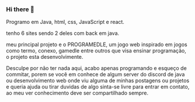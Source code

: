 ### Hi there 👋
Programo em Java, html, css, JavaScript e react.

tenho 6 sites sendo 2 deles com back em java.

meu principal projeto e o PROGRAMEDLE, um jogo web inspirado em jogos como termo, conexo, gamedle entre outros que visa ensinar programação, o projeto esta desenvolvimente.

Desculpe por não ter nada aqui, acabo apenas programando e esqueço de commitar, porem se você em conhece de algum server do discord de java ou desenvolvimento web onde viu alguma de minhas postagens ou projetos e queria ajuda ou tirar duvidas de algo sinta-se livre para entrar em contato, ao meu ver conhecimento deve ser compartilhado sempre.
